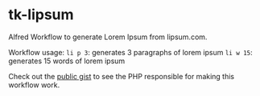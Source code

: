 # tk-lipsum
Alfred Workflow to generate Lorem Ipsum from lipsum.com.  

Workflow usage:
  `li p 3`: generates 3 paragraphs of lorem ipsum
  `li w 15`: generates 15 words of lorem ipsum

Check out the [public gist](https://gist.github.com/tpkemme/4e6b8b7177c72cf2e02758f04e0f88c9#file-tk-lipsum-php) to see the PHP responsible for making this workflow work.
